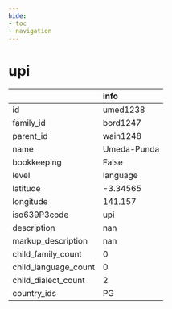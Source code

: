 ```yaml
---
hide:
- toc
- navigation
---
```

# upi
|                      | info        |
|:---------------------|:------------|
| id                   | umed1238    |
| family_id            | bord1247    |
| parent_id            | wain1248    |
| name                 | Umeda-Punda |
| bookkeeping          | False       |
| level                | language    |
| latitude             | -3.34565    |
| longitude            | 141.157     |
| iso639P3code         | upi         |
| description          | nan         |
| markup_description   | nan         |
| child_family_count   | 0           |
| child_language_count | 0           |
| child_dialect_count  | 2           |
| country_ids          | PG          |